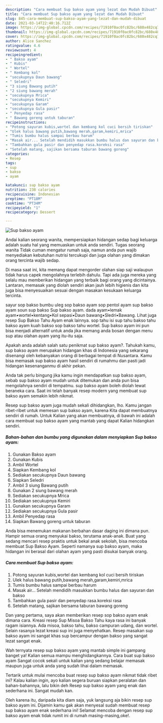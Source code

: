 ```yaml
---
description: "Cara membuat Sup bakso ayam yang lezat dan Mudah Dibuat"
title: "Cara membuat Sup bakso ayam yang lezat dan Mudah Dibuat"
slug: 845-cara-membuat-sup-bakso-ayam-yang-lezat-dan-mudah-dibuat
date: 2021-03-14T22:40:16.712Z
image: https://img-global.cpcdn.com/recipes/71910f0ac0fc82bc/680x482cq70/sup-bakso-ayam-foto-resep-utama.jpg
thumbnail: https://img-global.cpcdn.com/recipes/71910f0ac0fc82bc/680x482cq70/sup-bakso-ayam-foto-resep-utama.jpg
cover: https://img-global.cpcdn.com/recipes/71910f0ac0fc82bc/680x482cq70/sup-bakso-ayam-foto-resep-utama.jpg
author: Alice Sanchez
ratingvalue: 4.6
reviewcount: 4
recipeingredient:
- " Bakso ayam"
- " Kubis"
- " Wortel"
- " Kembang kol"
- "secukupnya Daun bawang"
- " Seledri"
- "3 siung Bawang putih"
- "2 siung bawang merah"
- "secukupnya Mrica"
- "secukupnya Kemiri"
- "secukupnya Garam"
- "secukupnya Gula pasir"
- " Penyedap rasa"
- " Bawang goreng untuk taburan"
recipeinstructions:
- "Potong sayuran kubis,wortel dan kembang kol cuci bersih tiriskan"
- "Ulek halus bawang putih,bawang merah,garam,kemiri,mrica"
- "Tumis bumbu halus sampai berbau harum"
- "Masak air... Setelah mendidih masukkan bumbu halus dan sayuran dan bakso"
- "Tambahkan gula pasir dan penyedap rasa.koreksi rasa"
- "Setelah matang, sajikan bersama taburan bawang goreng"
categories:
- Resep
tags:
- sup
- bakso
- ayam

katakunci: sup bakso ayam 
nutrition: 238 calories
recipecuisine: Indonesian
preptime: "PT18M"
cooktime: "PT34M"
recipeyield: "1"
recipecategory: Dessert

---
```



![Sup bakso ayam](https://img-global.cpcdn.com/recipes/71910f0ac0fc82bc/680x482cq70/sup-bakso-ayam-foto-resep-utama.jpg)

Andai kalian seorang wanita, mempersiapkan hidangan sedap bagi keluarga adalah suatu hal yang memuaskan untuk anda sendiri. Tugas seorang  wanita Tidak cuman mengatur rumah saja, namun anda pun wajib menyediakan kebutuhan nutrisi tercukupi dan juga olahan yang dimakan orang tercinta wajib sedap.

Di masa  saat ini, kita memang dapat mengorder olahan siap saji walaupun tidak harus capek mengolahnya terlebih dahulu. Tapi ada juga mereka yang selalu mau memberikan hidangan yang terbaik bagi orang yang dicintainya. Lantaran, memasak yang diolah sendiri akan jauh lebih higienis dan kita juga bisa menyesuaikan sesuai dengan masakan kesukaan keluarga tercinta. 

sayur sop bakso bumbu uleg sop bakso ayam sop pentol ayam sup bakso ayam soun sup bakso Sup bakso ayam. dada ayam•lemak ayam•wortel•kentang•Kol sepasi•Daun bawang•Sledri•Bawang. Lihat juga resep Sup Bakso Tahu Ayam enak lainnya. sop tahu isi sup tahu bakso tahu bakso ayam kuah bakso sop bakso tahu wortel. Sup bakso ayam ini pun bisa menjadi alternatif untuk anda jika memang anda bosan dengan menu sup atau olahan ayam yang itu-itu saja.

Apakah anda adalah salah satu penikmat sup bakso ayam?. Tahukah kamu, sup bakso ayam merupakan hidangan khas di Indonesia yang sekarang disenangi oleh kebanyakan orang di berbagai tempat di Nusantara. Kamu bisa memasak sup bakso ayam hasil sendiri di rumahmu dan pasti jadi hidangan kesenanganmu di akhir pekan.

Anda tak perlu bingung jika kamu ingin mendapatkan sup bakso ayam, sebab sup bakso ayam mudah untuk ditemukan dan anda pun bisa mengolahnya sendiri di tempatmu. sup bakso ayam boleh diolah lewat beraneka cara. Saat ini telah banyak resep modern yang membuat sup bakso ayam semakin lebih nikmat.

Resep sup bakso ayam juga mudah sekali dihidangkan, lho. Kamu jangan ribet-ribet untuk memesan sup bakso ayam, karena Kita dapat membuatnya sendiri di rumah. Untuk Kalian yang akan membuatnya, di bawah ini adalah cara membuat sup bakso ayam yang mantab yang dapat Kalian hidangkan sendiri.

<!--inarticleads1-->

##### Bahan-bahan dan bumbu yang digunakan dalam menyiapkan Sup bakso ayam:

1. Gunakan  Bakso ayam
1. Gunakan  Kubis
1. Ambil  Wortel
1. Siapkan  Kembang kol
1. Sediakan secukupnya Daun bawang
1. Siapkan  Seledri
1. Ambil 3 siung Bawang putih
1. Gunakan 2 siung bawang merah
1. Sediakan secukupnya Mrica
1. Sediakan secukupnya Kemiri
1. Gunakan secukupnya Garam
1. Sediakan secukupnya Gula pasir
1. Ambil  Penyedap rasa
1. Siapkan  Bawang goreng untuk taburan


Anda bisa menemukan makanan berbahan dasar daging ini dimana pun. Hampir semua orang menyukai bakso, terutama anak-anak. Buat yang sedang mencari resep praktis untuk bekal anak sekolah, bisa mencoba membuat Sup Bakso Ayam. Seperti namanya sup bakso ayam, maka hidangan ini berasal dari olahan ayam yang pasti disukai banyak orang. 

<!--inarticleads2-->

##### Cara membuat Sup bakso ayam:

1. Potong sayuran kubis,wortel dan kembang kol cuci bersih tiriskan
1. Ulek halus bawang putih,bawang merah,garam,kemiri,mrica
1. Tumis bumbu halus sampai berbau harum
1. Masak air... Setelah mendidih masukkan bumbu halus dan sayuran dan bakso
1. Tambahkan gula pasir dan penyedap rasa.koreksi rasa
1. Setelah matang, sajikan bersama taburan bawang goreng


Dan yang pertama, saya akan memberikan resep sop bakso ayam enak dimana cara. Kreasi resep Sup Misoa Bakso Tahu kaya rasa ini banyak ragam isiannya. Ada misoa, bakso tahu, bakso campuran udang, dan wortel. Selain rasanya lezat kreasi sup ini juga menyehatkan. Resep masakan sup bakso ayam ini sangat khas sup bercampur dengan bakso yang sangat lezat sangat enak. 

Wah ternyata resep sup bakso ayam yang mantab simple ini gampang banget ya! Kalian semua mampu menghidangkannya. Cara buat sup bakso ayam Sangat cocok sekali untuk kalian yang sedang belajar memasak maupun juga untuk anda yang sudah lihai dalam memasak.

Tertarik untuk mulai mencoba buat resep sup bakso ayam nikmat tidak ribet ini? Kalau kalian ingin, ayo kalian segera buruan siapkan peralatan dan bahan-bahannya, lalu bikin deh Resep sup bakso ayam yang enak dan sederhana ini. Sangat mudah kan. 

Oleh karena itu, daripada kita diam saja, yuk langsung aja bikin resep sup bakso ayam ini. Dijamin kamu gak akan menyesal sudah membuat resep sup bakso ayam enak sederhana ini! Selamat mencoba dengan resep sup bakso ayam enak tidak rumit ini di rumah masing-masing,oke!.

